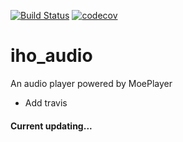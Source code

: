 [![Build Status](https://travis-ci.org/iho4741/iho_audio.svg?branch=master)](https://travis-ci.org/iho4741/iho_audio)
[![codecov](https://codecov.io/gh/iho4741/iho_audio/branch/master/graph/badge.svg)](https://codecov.io/gh/iho4741/iho_audio)

# iho_audio

An audio player powered by MoePlayer
- Add travis
#### Current updating...
